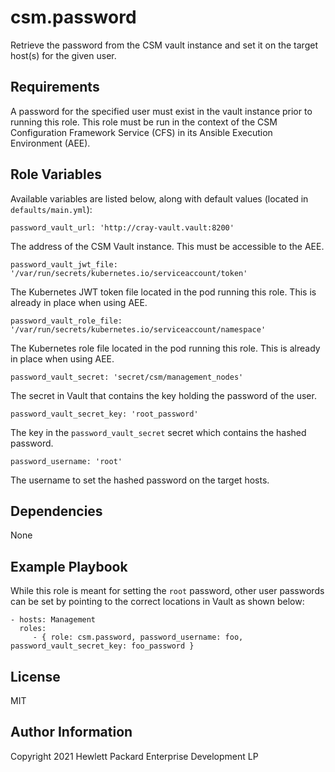 csm.password
=========

Retrieve the password from the CSM vault instance and set it on the target host(s) for
the given user.

Requirements
------------

A password for the specified user must exist in the vault instance prior to
running this role. This role must be run in the context of the CSM Configuration
Framework Service (CFS) in its Ansible Execution Environment (AEE).

Role Variables
--------------

Available variables are listed below, along with default values (located in
`defaults/main.yml`):

    password_vault_url: 'http://cray-vault.vault:8200'

The address of the CSM Vault instance. This must be accessible to the AEE.

    password_vault_jwt_file: '/var/run/secrets/kubernetes.io/serviceaccount/token'

The Kubernetes JWT token file located in the pod running this role. This is
already in place when using AEE.

    password_vault_role_file: '/var/run/secrets/kubernetes.io/serviceaccount/namespace'

The Kubernetes role file located in the pod running this role. This is already
in place when using AEE.

    password_vault_secret: 'secret/csm/management_nodes'

The secret in Vault that contains the key holding the password of the user.

    password_vault_secret_key: 'root_password'

The key in the `password_vault_secret` secret which contains the hashed password.

    password_username: 'root'

The username to set the hashed password on the target hosts.

Dependencies
------------

None

Example Playbook
----------------

While this role is meant for setting the `root` password, other user passwords
can be set by pointing to the correct locations in Vault as shown below:

    - hosts: Management
      roles:
         - { role: csm.password, password_username: foo, password_vault_secret_key: foo_password }

License
-------

MIT

Author Information
------------------

Copyright 2021 Hewlett Packard Enterprise Development LP
